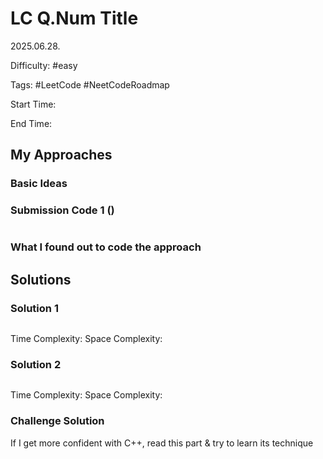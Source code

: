 # LC Q.Num Title

2025.06.28.

Difficulty: #easy

Tags: #LeetCode #NeetCodeRoadmap

Start Time:

End Time:

## My Approaches

### Basic Ideas


### Submission Code 1 ()
~~~cpp

~~~

### What I found out to code the approach


## Solutions

### Solution 1
~~~cpp

~~~

Time Complexity: 
Space Complexity: 

### Solution 2
~~~cpp

~~~

Time Complexity: 
Space Complexity: 

### Challenge Solution
If I get more confident with C++, read this part & try to learn its technique
~~~cpp

~~~